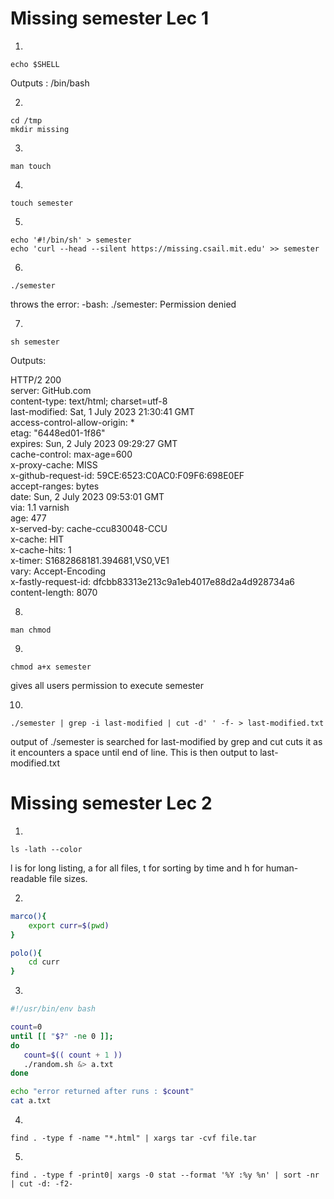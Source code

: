 # Missing semester Lec 1
1.
```
echo $SHELL
```

Outputs : /bin/bash

2.

```
cd /tmp
mkdir missing
```

3.

```
man touch
```

4.

```
touch semester
```

5.
```
echo '#!/bin/sh' > semester
echo 'curl --head --silent https://missing.csail.mit.edu' >> semester
```

6.

```
./semester
```


throws the error: 
-bash: ./semester: Permission denied

7.
```
sh semester
```

Outputs:

HTTP/2 200 \
server: GitHub.com \
content-type: text/html; charset=utf-8 \
last-modified: Sat, 1 July 2023 21:30:41 GMT \
access-control-allow-origin: * \
etag: "6448ed01-1f86" \
expires: Sun, 2 July 2023 09:29:27 GMT \
cache-control: max-age=600 \
x-proxy-cache: MISS\
x-github-request-id: 59CE:6523:C0AC0:F09F6:698E0EF\
accept-ranges: bytes\
date: Sun, 2 July 2023 09:53:01 GMT\
via: 1.1 varnish\
age: 477\
x-served-by: cache-ccu830048-CCU\
x-cache: HIT\
x-cache-hits: 1\
x-timer: S1682868181.394681,VS0,VE1\
vary: Accept-Encoding\
x-fastly-request-id: dfcbb83313e213c9a1eb4017e88d2a4d928734a6\
content-length: 8070

8.
```
man chmod
```

9.
```
chmod a+x semester
```

gives all users permission to execute semester

10.
```
./semester | grep -i last-modified | cut -d' ' -f- > last-modified.txt
```
output of ./semester is searched for last-modified by grep and cut cuts it as it encounters a space until end of line. This is then output to last-modified.txt

# Missing semester Lec 2

1.
```
ls -lath --color
```
l is for long listing, a for all files, t for sorting by time and h for human-readable file sizes.

2.
```bash
marco(){
    export curr=$(pwd)
}

polo(){
    cd curr
}
```


3.
```bash
#!/usr/bin/env bash

count=0
until [[ "$?" -ne 0 ]];
do
   count=$(( count + 1 ))
   ./random.sh &> a.txt
done

echo "error returned after runs : $count"
cat a.txt
```

4.
```shell
find . -type f -name "*.html" | xargs tar -cvf file.tar
```

5.

```shell
find . -type f -print0| xargs -0 stat --format '%Y :%y %n' | sort -nr | cut -d: -f2-
```




